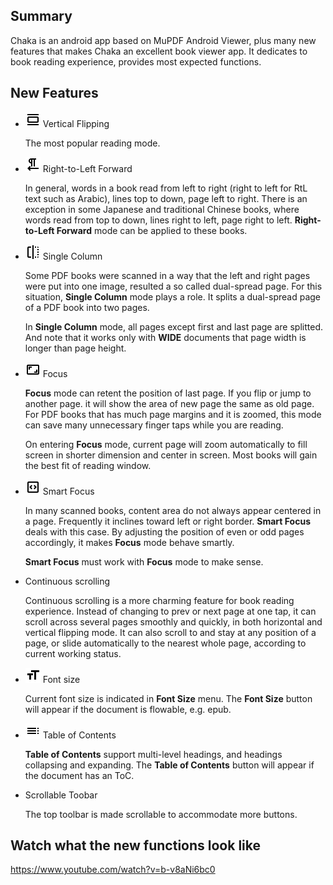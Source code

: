 ## Summary
Chaka is an android app based on MuPDF Android Viewer, plus many new features that makes Chaka an excellent book viewer app. It dedicates to book reading experience, provides most expected functions.

## New Features
- <img src="resources/flip_vertical.png"> Vertical Flipping

  The most popular reading mode.

- <img src="resources/text_left.png"> Right-to-Left Forward

  In general, words in a book read from left to right (right to left for RtL text such as Arabic), lines top to down, page left to right. There is an exception in some Japanese and traditional Chinese books, where words read from top to down, lines right to left, page right to left. **Right-to-Left Forward** mode can be applied to these books.

- <img src="resources/single_column.png"> Single Column

  Some PDF books were scanned in a way that the left and right pages were put into one image, resulted a so called dual-spread page. For this situation, **Single Column** mode plays a role. It splits a dual-spread page of a PDF book into two pages.

  In **Single Column** mode, all pages except first and last page are splitted. And note that it works only with **WIDE** documents that page width is longer than page height.

- <img src="resources/focus.png"> Focus

  **Focus** mode can retent the position of last page. If you flip or jump to another page. it will show the area of new page the same as old page. For PDF books that has much page margins and it is zoomed, this mode can save many unnecessary finger taps while you are reading.

  On entering **Focus** mode, current page will zoom automatically to fill screen in shorter dimension and center in screen. Most books will gain the best fit of reading window.

- <img src="resources/smart_focus.png"> Smart Focus

  In many scanned books, content area do not always appear centered in a page. Frequently it inclines toward left or right border. **Smart Focus** deals with this case. By adjusting the position of even or odd pages accordingly, it makes **Focus** mode behave smartly.

  **Smart Focus** must work with **Focus** mode to make sense.

- Continuous scrolling

  Continuous scrolling is a more charming feature for book reading experience. Instead of changing to prev or next page at one tap, it can scroll across several pages smoothly and quickly, in both horizontal and vertical flipping mode. It can also scroll to and stay at any position of a page, or slide automatically to the nearest whole page, according to current working status.

- <img src="resources/format.png"> Font size

  Current font size is indicated in **Font Size** menu. The **Font Size** button will appear if the document is flowable, e.g. epub.

- <img src="resources/toc.png"> Table of Contents

  **Table of Contents** support multi-level headings, and headings collapsing and expanding. The **Table of Contents** button will appear if the document has an ToC.

- Scrollable Toobar

  The top toolbar is made scrollable to accommodate more buttons.

## Watch what the new functions look like
<a src="https://www.youtube.com/watch?v=b-v8aNi6bc0">https://www.youtube.com/watch?v=b-v8aNi6bc0</a>
